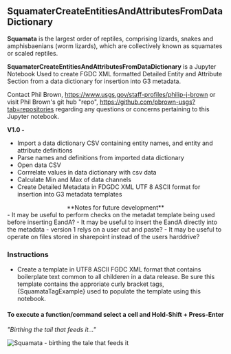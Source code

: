 ## SquamaterCreateEntitiesAndAttributesFromDataDictionary

**Squamata** is the largest order of reptiles, comprising lizards, snakes and amphisbaenians (worm lizards), which are collectively known as squamates or scaled reptiles.

**SquamaterCreateEntitiesAndAttributesFromDataDictionary** is a Jupyter Notebook Used to create FGDC XML formatted Detailed Entity and Attribute Section from a data dictionary for insertion into G3 metadata.

Contact Phil Brown, https://www.usgs.gov/staff-profiles/philip-j-brown or visit Phil Brown's git hub "repo", https://github.com/pbrown-usgs?tab=repositories regarding any questions or concerns pertaining to this Jupyter notebook.

**V1.0 -** 
- Import a data dictionary CSV containing entity names, and entity and attribute definitions
- Parse names and definitions from imported data dictionary
- Open data CSV
- Corrrelate values in data dictionary with csv data
- Calculate Min and Max of data channels
- Create Detailed Metadata in FDGDC XML UTF 8 ASCII format for insertion into G3 metadata templates

<center> **Notes for future development** </center>
- It may be useful to perform checks on the metadat template being used before inserting EandA?
- It may be useful to insert the EandA directly into the metadata - version 1 relys on a user cut and paste?
- It may be useful to operate on files stored in sharepoint instead of the users harddrive?

### Instructions
- Create a template in UTF8 ASCII FGDC XML format that contains boilerplate text common to all childeren in a data release.  Be sure this template contains the approriate curly bracket tags, {SquamataTagExample} used to populate the template using this notebook.

#### To execute a function/command select a cell and Hold-Shift + Press-Enter

*"Birthing the tail that feeds it..."* 

![Squamata - birthing the tale that feeds it](https://github.com/pbrown-usgs/SquamataAssemblyAMT/blob/master/SquamataLemniscateOuroboros.png)
